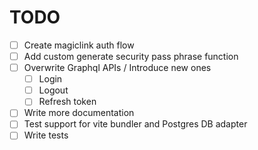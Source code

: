 # TODO

- [ ] Create magiclink auth flow
- [ ] Add custom generate security pass phrase function
- [ ] Overwrite Graphql APIs / Introduce new ones
  - [ ] Login
  - [ ] Logout
  - [ ] Refresh token
- [ ] Write more documentation
- [ ] Test support for vite bundler and Postgres DB adapter
- [ ] Write tests
